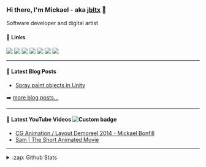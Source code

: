 ### Hi there, I'm Mickael - aka [jbltx][website] 👋

Software developer and digital artist

#### 🔗 Links

[<img src="https://img.shields.io/badge/LinkedIn%20-%230077B5.svg?&style=for-the-badge&logo=linkedin&logoColor=white"/>][linkedin]
[<img src="https://img.shields.io/badge/Twitter%20-%231DA1F2.svg?&style=for-the-badge&logo=Twitter&logoColor=white"/>][twitter]
[<img src="https://img.shields.io/badge/YouTube%20-%23FF0000.svg?&style=for-the-badge&logo=YouTube&logoColor=white"/>][youtube] 
[<img src="https://img.shields.io/badge/Codepen%20-%23000000.svg?&style=for-the-badge&logo=Codepen&logoColor=white"/>][codepen] 
[<img src="https://img.shields.io/badge/Behance%20-%231769FF.svg?&style=for-the-badge&logo=Behance&logoColor=white"/>][behance] 
[<img src="https://img.shields.io/badge/Leetcode%20-%23F89F1B.svg?&style=for-the-badge&logo=Leetcode&logoColor=white"/>][leetcode] 
[<img src="https://img.shields.io/badge/Stack Overflow%20-%23FE7A16.svg?&style=for-the-badge&logo=StackOverflow&logoColor=white"/>][stackoverflow] 

---

#### 📕 Latest Blog Posts

<!-- BLOG-POST-LIST:START -->
- [Spray paint objects in Unity](/posts/spray-paint-objects-in-unity/)
<!-- BLOG-POST-LIST:END -->

➡️ [more blog posts...][blog]

---

#### 🎥 Latest YouTube Videos ![Custom badge](https://img.shields.io/endpoint?style=social&url=https%3A%2F%2Fyoutube-channel-badge.jbltx1.vercel.app%2Fapi%2Fsubscriber)

<!-- YOUTUBE:START -->
- [CG Animation / Layout Demoreel 2014 - Mickael Bonfill](https://www.youtube.com/watch?v=aHCqMuOtY88)
- [Sam | The Short Animated Movie](https://www.youtube.com/watch?v=fzrfrXhE-w4)
<!-- YOUTUBE:END -->

---

<details>
  <summary>:zap: Github Stats</summary>
  <img align="left" src="https://github-readme-stats.vercel.app/api?username=jbltx&show_icons=true" alt="jbltx" />
</details>

[youtube]: https://www.youtube.com/c/mickaelbonfill
[behance]: https://www.behance.net/jbltx
[codepen]: https://codepen.io/jbltx
[twitter]: https://twitter.com/jbltx
[linkedin]: https://linkedin.com/in/mickaelbonfill
[stackoverflow]: https://stackoverflow.com/users/2904349
[dribbble]: https://dribbble.com/jbltx
[leetcode]: https://www.leetcode.com/jbltx
[rss]: https://jbltx.com/posts/index.xml
[website]: https://jbltx.com
[blog]: https://jbltx.com/posts
